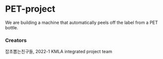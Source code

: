 # PET-project
We are building a machine that automatically peels off the label from a PET bottle.

### Creators
잡초뽑는친구들, 2022-1 KMLA integrated project team
